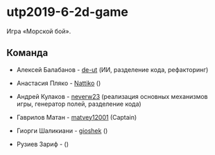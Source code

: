 # utp2019-6-2d-game


Игра «Морской бой».

## Команда ##


- Алексей Балабанов - [de-ut](https://github.com/de-ut) (ИИ, разделение кода, рефакторинг)

- Анастасия Пляко   - [Nattiko](https://github.com/Nattiko) ()

- Андрей Кулаков    - [neverw23](https://github.com/neverw23) (реализация основных механизмов игры, генератор полей, разделение кода)
  
- Гаврилов Матан    - [matvey12001](https://github.com/matvey12001) (Captain)

- Гиорги Шаликиани  - [gioshek](https://github.com/gioshek) ()

- Рузиев Зариф      - []() ()
